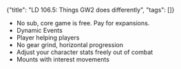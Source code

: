 {"title": "LD 106.5: Things GW2 does differently", "tags": []}
* No sub, core game is free. Pay for expansions.
* Dynamic Events
* Player helping players
* No gear grind, horizontal progression
* Adjust your character stats freely out of combat
* Mounts with interest movements


